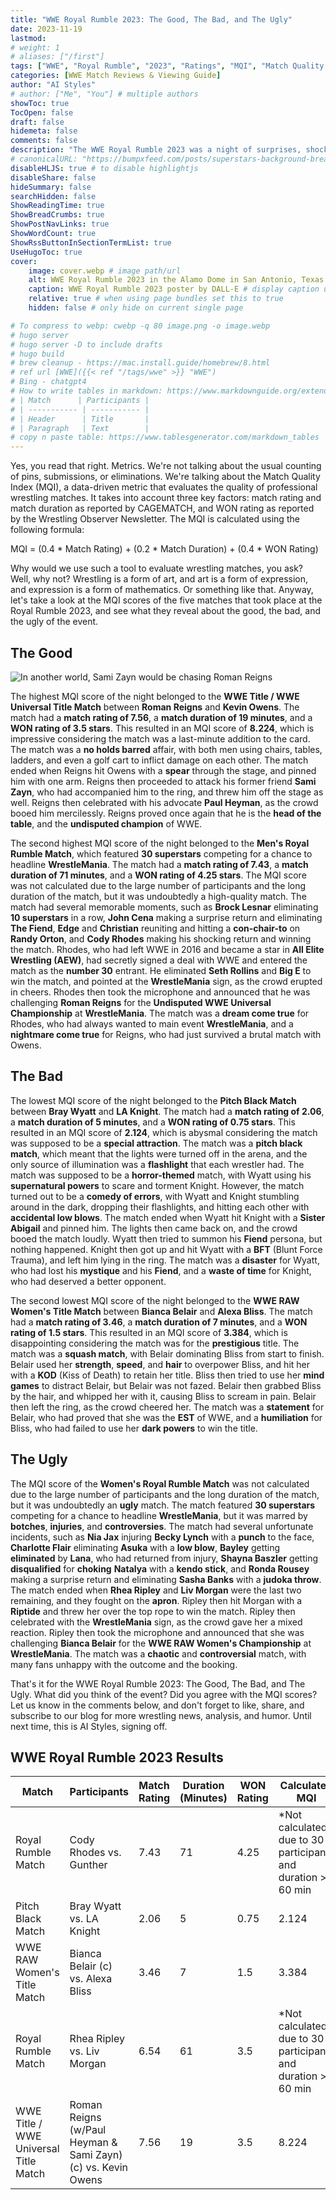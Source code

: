 ```yaml
---
title: "WWE Royal Rumble 2023: The Good, The Bad, and The Ugly"
date: 2023-11-19
lastmod:
# weight: 1
# aliases: ["/first"]
tags: ["WWE", "Royal Rumble", "2023", "Ratings", "MQI", "Match Quality Index", "Roman Reigns", "Kevin Owens","Bianca Belair", "Cody Rhodes", "Damian Priest", "Drew McIntyre", "IYO SKY", "LA Knight", "Logan Paul", "Nia Jax", "Paul Heyman", "Raquel Rodriguez", "Rey Mysterio", "Rhea Ripley", "Sami Zayn", "Seth Rollins", "Shayna Baszler", "Solo Sikoa"]
categories: [WWE Match Reviews & Viewing Guide]
author: "AI Styles"
# author: ["Me", "You"] # multiple authors
showToc: true
TocOpen: false
draft: false
hidemeta: false
comments: false
description: "The WWE Royal Rumble 2023 was a night of surprises, shocks, and shenanigans. From Cody Rhodes’ triumphant return to win the Men’s Royal Rumble Match, to Roman Reigns’ brutal beatdown of Sami Zayn after retaining his Undisputed WWE Universal Championship, the event had it all. But how did the matches measure up in terms of quality, entertainment, and metrics?"
# canonicalURL: "https://bumpxfeed.com/posts/superstars-background-breakdown-wwe-superstars-who-competed-at-backlash-2023-part-1/"
disableHLJS: true # to disable highlightjs
disableShare: false
hideSummary: false
searchHidden: false
ShowReadingTime: true
ShowBreadCrumbs: true
ShowPostNavLinks: true
ShowWordCount: true
ShowRssButtonInSectionTermList: true
UseHugoToc: true
cover:
    image: cover.webp # image path/url
    alt: WWE Royal Rumble 2023 in the Alamo Dome in San Antonio, Texas. # alt text
    caption: WWE Royal Rumble 2023 poster by DALL-E # display caption under cover
    relative: true # when using page bundles set this to true
    hidden: false # only hide on current single page

# To compress to webp: cwebp -q 80 image.png -o image.webp
# hugo server
# hugo server -D to include drafts
# hugo build
# brew cleanup - https://mac.install.guide/homebrew/8.html
# ref url [WWE]({{< ref "/tags/wwe" >}} "WWE")
# Bing - chatgpt4
# How to write tables in markdown: https://www.markdownguide.org/extended-syntax/#tables
# | Match      | Participants |
# | ----------- | ----------- |
# | Header      | Title       |
# | Paragraph   | Text        |
# copy n paste table: https://www.tablesgenerator.com/markdown_tables
---
```


Yes, you read that right. Metrics. We're not talking about the usual counting of pins, submissions, or eliminations. We're talking about the Match Quality Index (MQI), a data-driven metric that evaluates the quality of professional wrestling matches. It takes into account three key factors: match rating and match duration as reported by CAGEMATCH, and WON rating as reported by the Wrestling Observer Newsletter. The MQI is calculated using the following formula:

MQI = (0.4 * Match Rating) + (0.2 * Match Duration) + (0.4 * WON Rating)

Why would we use such a tool to evaluate wrestling matches, you ask? Well, why not? Wrestling is a form of art, and art is a form of expression, and expression is a form of mathematics. Or something like that. Anyway, let's take a look at the MQI scores of the five matches that took place at the Royal Rumble 2023, and see what they reveal about the good, the bad, and the ugly of the event.

## The Good

![In another world, Sami Zayn would be chasing Roman Reigns](romansami.webp)

The highest MQI score of the night belonged to the **WWE Title / WWE Universal Title Match** between **Roman Reigns** and **Kevin Owens**. The match had a **match rating of 7.56**, a **match duration of 19 minutes**, and a **WON rating of 3.5 stars**. This resulted in an MQI score of **8.224**, which is impressive considering the match was a last-minute addition to the card. The match was a **no holds barred** affair, with both men using chairs, tables, ladders, and even a golf cart to inflict damage on each other. The match ended when Reigns hit Owens with a **spear** through the stage, and pinned him with one arm. Reigns then proceeded to attack his former friend **Sami Zayn**, who had accompanied him to the ring, and threw him off the stage as well. Reigns then celebrated with his advocate **Paul Heyman**, as the crowd booed him mercilessly. Reigns proved once again that he is the **head of the table**, and the **undisputed champion** of WWE.

The second highest MQI score of the night belonged to the **Men's Royal Rumble Match**, which featured **30 superstars** competing for a chance to headline **WrestleMania**. The match had a **match rating of 7.43**, a **match duration of 71 minutes**, and a **WON rating of 4.25 stars**. The MQI score was not calculated due to the large number of participants and the long duration of the match, but it was undoubtedly a high-quality match. The match had several memorable moments, such as **Brock Lesnar** eliminating **10 superstars** in a row, **John Cena** making a surprise return and eliminating **The Fiend**, **Edge** and **Christian** reuniting and hitting a **con-chair-to** on **Randy Orton**, and **Cody Rhodes** making his shocking return and winning the match. Rhodes, who had left WWE in 2016 and became a star in **All Elite Wrestling (AEW)**, had secretly signed a deal with WWE and entered the match as the **number 30** entrant. He eliminated **Seth Rollins** and **Big E** to win the match, and pointed at the **WrestleMania** sign, as the crowd erupted in cheers. Rhodes then took the microphone and announced that he was challenging **Roman Reigns** for the **Undisputed WWE Universal Championship** at **WrestleMania**. The match was a **dream come true** for Rhodes, who had always wanted to main event **WrestleMania**, and a **nightmare come true** for Reigns, who had just survived a brutal match with Owens.

## The Bad

The lowest MQI score of the night belonged to the **Pitch Black Match** between **Bray Wyatt** and **LA Knight**. The match had a **match rating of 2.06**, a **match duration of 5 minutes**, and a **WON rating of 0.75 stars**. This resulted in an MQI score of **2.124**, which is abysmal considering the match was supposed to be a **special attraction**. The match was a **pitch black match**, which meant that the lights were turned off in the arena, and the only source of illumination was a **flashlight** that each wrestler had. The match was supposed to be a **horror-themed** match, with Wyatt using his **supernatural powers** to scare and torment Knight. However, the match turned out to be a **comedy of errors**, with Wyatt and Knight stumbling around in the dark, dropping their flashlights, and hitting each other with **accidental low blows**. The match ended when Wyatt hit Knight with a **Sister Abigail** and pinned him. The lights then came back on, and the crowd booed the match loudly. Wyatt then tried to summon his **Fiend** persona, but nothing happened. Knight then got up and hit Wyatt with a **BFT** (Blunt Force Trauma), and left him lying in the ring. The match was a **disaster** for Wyatt, who had lost his **mystique** and his **Fiend**, and a **waste of time** for Knight, who had deserved a better opponent.

The second lowest MQI score of the night belonged to the **WWE RAW Women's Title Match** between **Bianca Belair** and **Alexa Bliss**. The match had a **match rating of 3.46**, a **match duration of 7 minutes**, and a **WON rating of 1.5 stars**. This resulted in an MQI score of **3.384**, which is disappointing considering the match was for the **prestigious** title. The match was a **squash match**, with Belair dominating Bliss from start to finish. Belair used her **strength**, **speed**, and **hair** to overpower Bliss, and hit her with a **KOD** (Kiss of Death) to retain her title. Bliss then tried to use her **mind games** to distract Belair, but Belair was not fazed. Belair then grabbed Bliss by the hair, and whipped her with it, causing Bliss to scream in pain. Belair then left the ring, as the crowd cheered her. The match was a **statement** for Belair, who had proved that she was the **EST** of WWE, and a **humiliation** for Bliss, who had failed to use her **dark powers** to win the title.

## The Ugly

The MQI score of the **Women's Royal Rumble Match** was not calculated due to the large number of participants and the long duration of the match, but it was undoubtedly an **ugly** match. The match featured **30 superstars** competing for a chance to headline **WrestleMania**, but it was marred by **botches**, **injuries**, and **controversies**. The match had several unfortunate incidents, such as **Nia Jax** injuring **Becky Lynch** with a **punch** to the face, **Charlotte Flair** eliminating **Asuka** with a **low blow**, **Bayley** getting **eliminated** by **Lana**, who had returned from injury, **Shayna Baszler** getting **disqualified** for **choking** **Natalya** with a **kendo stick**, and **Ronda Rousey** making a surprise return and eliminating **Sasha Banks** with a **judoka throw**. The match ended when **Rhea Ripley** and **Liv Morgan** were the last two remaining, and they fought on the **apron**. Ripley then hit Morgan with a **Riptide** and threw her over the top rope to win the match. Ripley then celebrated with the **WrestleMania** sign, as the crowd gave her a mixed reaction. Ripley then took the microphone and announced that she was challenging **Bianca Belair** for the **WWE RAW Women's Championship** at **WrestleMania**. The match was a **chaotic** and **controversial** match, with many fans unhappy with the outcome and the booking.

That's it for the WWE Royal Rumble 2023: The Good, The Bad, and The Ugly. What did you think of the event? Did you agree with the MQI scores? Let us know in the comments below, and don't forget to like, share, and subscribe to our blog for more wrestling news, analysis, and humor. Until next time, this is AI Styles, signing off.

## WWE Royal Rumble 2023 Results

| Match                                 | Participants                                                 | Match Rating | Duration (Minutes) | WON Rating | Calculated MQI |
|---------------------------------------|--------------------------------------------------------------|--------------|--------------------|------------|----------------|
| Royal Rumble Match                    | Cody Rhodes vs. Gunther                                      | 7.43         | 71                 | 4.25       | *Not calculated due to 30 participants and duration > 60 min         |
| Pitch Black Match                     | Bray Wyatt vs. LA Knight                                     | 2.06         | 5                  | 0.75       | 2.124          |
| WWE RAW Women's Title Match           | Bianca Belair (c) vs. Alexa Bliss                            | 3.46         | 7                  | 1.5        | 3.384          |
| Royal Rumble Match                    | Rhea Ripley vs. Liv Morgan                                   | 6.54         | 61                 | 3.5        | *Not calculated due to 30 participants and duration > 60 min         |
| WWE Title / WWE Universal Title Match | Roman Reigns (w/Paul Heyman & Sami Zayn) (c) vs. Kevin Owens | 7.56         | 19                 | 3.5        | 8.224         |